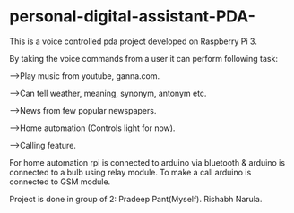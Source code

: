 # personal-digital-assistant-PDA-
This is a voice controlled pda project developed on Raspberry Pi 3.

By taking the voice commands from a user it can perform following task:

-->Play music from youtube, ganna.com.

-->Can tell weather, meaning, synonym, antonym etc.

-->News from few popular newspapers.

-->Home automation (Controls light for now).

-->Calling feature. 

For home automation rpi is connected to arduino via bluetooth & arduino is connected to a bulb using relay module. 
To make a call arduino is connected to GSM module.

Project is done in group of 2:
Pradeep Pant(Myself).
Rishabh Narula.
